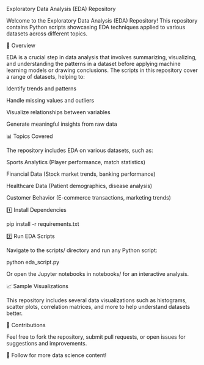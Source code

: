 Exploratory Data Analysis (EDA) Repository

Welcome to the Exploratory Data Analysis (EDA) Repository! This repository contains Python scripts showcasing EDA techniques applied to various datasets across different topics.

📌 Overview

EDA is a crucial step in data analysis that involves summarizing, visualizing, and understanding the patterns in a dataset before applying machine learning models or drawing conclusions. The scripts in this repository cover a range of datasets, helping to:

Identify trends and patterns

Handle missing values and outliers

Visualize relationships between variables

Generate meaningful insights from raw data


📊 Topics Covered

  The repository includes EDA on various datasets, such as:
  
  Sports Analytics (Player performance, match statistics)
  
  Financial Data (Stock market trends, banking performance)
  
  Healthcare Data (Patient demographics, disease analysis)
  
  Customer Behavior (E-commerce transactions, marketing trends)

1️⃣ Install Dependencies

pip install -r requirements.txt

2️⃣ Run EDA Scripts

Navigate to the scripts/ directory and run any Python script:

python eda_script.py

Or open the Jupyter notebooks in notebooks/ for an interactive analysis.

📈 Sample Visualizations

This repository includes several data visualizations such as histograms, scatter plots, correlation matrices, and more to help understand datasets better.

🤝 Contributions

Feel free to fork the repository, submit pull requests, or open issues for suggestions and improvements.

🔗 Follow for more data science content!
